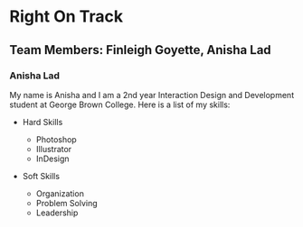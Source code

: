 # Right On Track

## Team Members: Finleigh Goyette, Anisha Lad

### **Anisha Lad**
My name is Anisha and I am a 2nd year Interaction Design and Development student at George Brown College.
Here is a list of my skills:
* Hard Skills
  * Photoshop
  * Illustrator
  * InDesign

* Soft Skills
  * Organization
  * Problem Solving
  * Leadership
